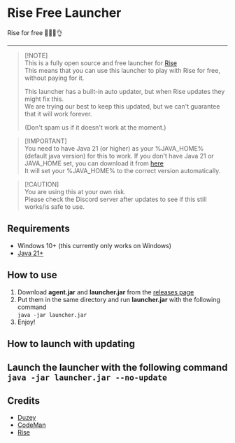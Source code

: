 # Rise Free Launcher
 Rise for free 🤑🤑🙏👌

---

> [!NOTE]\
> This is a fully open source and free launcher for [Rise](https://vantage.rip/#products)<br>
> This means that you can use this launcher to play with Rise for free, without paying for it.<br>
> 
> This launcher has a built-in auto updater, but when Rise updates they might fix this.<br>
> We are trying our best to keep this updated, but we can't guarantee that it will work forever.<br>
>
> (Don't spam us if it doesn't work at the moment.)

> [!IMPORTANT]\
> You need to have Java 21 (or higher) as your %JAVA_HOME% (default java version) for this to work.
> If you don't have Java 21 or JAVA_HOME set, you can download it from [here](https://www.oracle.com/java/technologies/javase/jdk21-archive-downloads.html)<br>
> It will set your %JAVA_HOME% to the correct version automatically.

> [!CAUTION]\
> You are using this at your own risk.<br>
> Please check the Discord server after updates to see if this still works/is safe to use.<br>

## Requirements
- Windows 10+ (this currently only works on Windows)
- [Java 21+](https://www.oracle.com/java/technologies/javase/jdk21-archive-downloads.html)

## How to use
1. Download **agent.jar** and **launcher.jar** from the [releases page](https://github.com/DuzeyYT/RiseFreeLauncher/releases)
2. Put them in the same directory and run **launcher.jar** with the following command<br>
```java -jar launcher.jar```
3. Enjoy!

## How to launch with updating
Launch the launcher with the following command<br>
```java -jar launcher.jar --no-update```<br>
---

## Credits
- [Duzey](https://github.com/DuzeyYT)
- [CodeMan](https://github.com/CodeManDev)
- [Rise](https://riseclient.com)